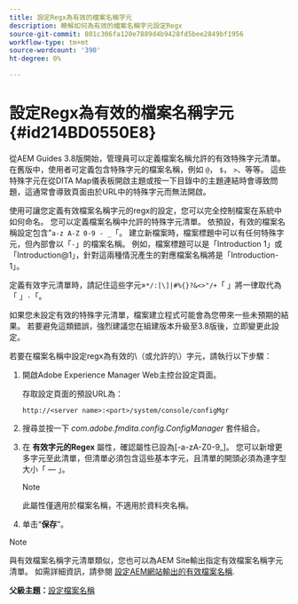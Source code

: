 ```yaml
---
title: 設定Regx為有效的檔案名稱字元
description: 瞭解如何為有效的檔案名稱字元設定Regx
source-git-commit: 801c306fa120e7889d4b9428fd5bee2849bf1956
workflow-type: tm+mt
source-wordcount: '390'
ht-degree: 0%

---
```



# 設定Regx為有效的檔案名稱字元 {#id214BD0550E8}

從AEM Guides 3.8版開始，管理員可以定義檔案名稱允許的有效特殊字元清單。 在舊版中，使用者可定義包含特殊字元的檔案名稱，例如 `@`， `$`， `>`、等等。 這些特殊字元在從DITA Map儀表板開啟主題或按一下目錄中的主題連結時會導致問題，這通常會導致頁面由於URL中的特殊字元而無法開啟。

使用可讓您定義有效檔案名稱字元的regx的設定，您可以完全控制檔案在系統中如何命名。 您可以定義檔案名稱中允許的特殊字元清單。 依預設，有效的檔案名稱設定包含&quot;`a-z A-Z 0-9 - _`「。 建立新檔案時，檔案標題中可以有任何特殊字元，但內部會以「`-`」的檔案名稱。 例如，檔案標題可以是「Introduction 1」或「Introduction@1」，針對這兩種情況產生的對應檔案名稱將是「Introduction-1」。

定義有效字元清單時，請記住這些字元»`*/:[\]|#%{}?&<>"/+`「 」將一律取代為「 」`-`「。

如果您未設定有效的特殊字元清單，檔案建立程式可能會為您帶來一些未預期的結果。 若要避免這類錯誤，強烈建議您在組建版本升級至3.8版後，立即變更此設定。

若要在檔案名稱中設定regx為有效的\（或允許的\）字元，請執行以下步驟：

1. 開啟Adobe Experience Manager Web主控台設定頁面。

   存取設定頁面的預設URL為：

   ```http
   http://<server name>:<port>/system/console/configMgr
   ```

1. 搜尋並按一下 *com.adobe.fmdita.config.ConfigManager* 套件組合。

1. 在 **有效字元的Regex** 屬性，確認屬性已設為\[-a-zA-Z0-9\_\]。 您可以新增更多字元至此清單，但清單必須包含這些基本字元，且清單的開頭必須為連字型大小「 — 」。

   >[!NOTE]
   >
   > 此屬性僅適用於檔案名稱，不適用於資料夾名稱。

1. 单击“**保存**”。


>[!NOTE]
>
> 與有效檔案名稱字元清單類似，您也可以為AEM Site輸出指定有效檔案名稱字元清單。 如需詳細資訊，請參閱 [設定AEM網站輸出的有效檔案名稱](conf-file-names-valid-regx-aem-site-output.md#).

**父級主題：**[&#x200B;設定檔案名稱](conf-file-names.md)

